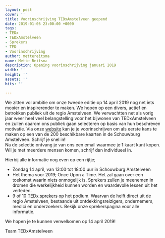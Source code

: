 ```yaml
---
layout: post
cover: ''
title: Voorinschrijving TEDxAmstelveen geopend
date: 2019-01-05 23:00:00 +0000
tags:
- TEDx
- TEDxAmstelveen
- Sprekers
- TED
- Voorinschrijving
author: mettereitsma
name: Mette Reitsma
description: Opening voorinschrijving januari 2019
width: ''
height: ''
assets: ''
hits: ''

---
```

We zitten vol ambitie om onze tweede editie op 14 april 2019 nog net iets mooier en inspirerender te maken. We hopen op een divers, actief en betrokken publiek uit de regio Amstelveen. We verwachtten net als vorig jaar weer heel veel belangstelling voor het bijwonen van TEDxAmstelveen en zullen daarom ons publiek gaan selecteren op basis van hun beschreven motivatie. Via onze [website](https://tedxamstelveen.com/) kan je je voorinschrijven om als eerste kans te maken op een van de 200 beschikbare kaarten in de Schouwburg Amstelveen. Schrijf je snel in!   
Na de selectie ontvang je van ons een email waarmee je 1 kaart kunt kopen. Wil je met meerdere mensen komen, schrijf dan individueel in.

Hierbij alle informatie nog even op een rijtje;

* Zondag 14 april, van 13:00 tot 18:00 uur in Schouwburg Amstelveen
* Het thema voor 2019; Once Upon a Time. Het zal gaan over een toekomst waarin niets onmogelijk is. Sprekers zullen je meenemen in dromen die werkelijkheid kunnen worden en waardevolle lessen uit het verleden.
* 9 of 10 [TEDx sprekers](https://tedxamstelveen.com/sprekers/ "TEDx sprekers") op het podium. Waarvan de helft direct uit de regio Amstelveen, bestaande uit ontdekkingsreizigers, ondernemers, medici en onderzoekers. Bekijk onze sprekerspagina voor alle informatie.

We hopen je te kunnen verwelkomen op 14 april 2019!

Team TEDxAmstelveen